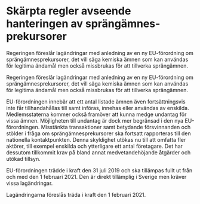 # Skärpta regler avseende hanteringen av spräng­ämnes­prekursorer

Regeringen föreslår lagändringar med anledning av en ny EU-förordning om sprängämnes­prekursorer, det vill säga kemiska ämnen som kan användas för legitima ändamål men också missbrukas för att tillverka spräng­ämnen.

Regeringen föreslår lagändringar med anledning av en ny EU-förordning om sprängämnes­prekursorer, det vill säga kemiska ämnen som kan användas för legitima ändamål men också missbrukas för att tillverka spräng­ämnen.

EU-förordningen innebär att ett antal listade ämnen även fort­sätt­nings­vis inte får tillhanda­hållas till samt införas, innehas eller användas av enskilda. Medlems­staterna kommer också fram­över att kunna medge undantag för vissa ämnen. Möjligheten till undantag är dock mer begränsad i den nya EU-förordningen. Misstänkta trans­aktioner samt betydande försvin­nanden och stölder i fråga om spräng­­ämnes­­prekursorer ska fortsatt rapporteras till den nationella kontakt­punkten. Denna skyldighet utökas nu till att omfatta fler aktörer, till exempel enskilda och ytterligare ett antal företagare. Det har dessutom tillkommit krav på bland annat medvetande­höjande åtgärder och utökad tillsyn.

EU-förordningen trädde i kraft den 31 juli 2019 och ska tillämpas fullt ut från och med den 1 februari 2021. Den är direkt tillämplig i Sverige men kräver vissa lagändringar.

Lagändringarna föreslås träda i kraft den 1 februari 2021.
